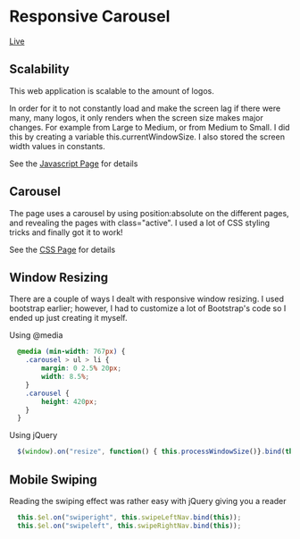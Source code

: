 # Responsive Carousel
[Live](http://derekwychan.com/responsive-carousel/html/responsive-carousel.html)

## Scalability

This web application is scalable to the amount of logos.

In order for it to not constantly load and make the screen lag if there were many, many logos, it only renders when the screen size makes major changes. For example from Large to Medium, or from Medium to Small. I did this by creating a variable this.currentWindowSize. I also stored the screen width values in constants.

See the [Javascript Page](https://github.com/derekchan916/responsive-carousel/blob/master/js/responsive-carousel.js) for details

## Carousel

The page uses a carousel by using position:absolute on the different pages, and revealing the pages with class="active". I used a lot of CSS styling tricks and finally got it to work!

See the [CSS Page](https://github.com/derekchan916/responsive-carousel/blob/master/css/responsive-carousel.css) for details

## Window Resizing

There are a couple of ways I dealt with responsive window resizing. I used bootstrap earlier; however, I had to customize a lot of Bootstrap's code so I ended up just creating it  myself.

Using @media
```css
  @media (min-width: 767px) {
    .carousel > ul > li {
        margin: 0 2.5% 20px;
        width: 8.5%;
    }
    .carousel {
        height: 420px;
    }
  }
```

Using jQuery
```Javascript
  $(window).on("resize", function() { this.processWindowSize()}.bind(this));
```
## Mobile Swiping

Reading the swiping effect was rather easy with jQuery giving you a reader
```Javascript
  this.$el.on("swiperight", this.swipeLeftNav.bind(this));
  this.$el.on("swipeleft", this.swipeRightNav.bind(this));
```
